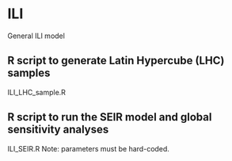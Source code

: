 # ILI
General ILI model
## R script to generate Latin Hypercube (LHC) samples
ILI_LHC_sample.R
## R script to run the SEIR model and global sensitivity analyses
ILI_SEIR.R
Note: parameters must be hard-coded.
